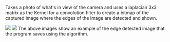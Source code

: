 Takes a photo of what's in view of the camera and uses a laplacian 3x3 matrix as the Kernel for a convolution filter to create a bitmap of the captured image where the edges of the image are detected and shown.

<img src = "https://cloud.githubusercontent.com/assets/14356838/21534666/6c75ee14-cd38-11e6-9d2e-bba55bb73c9c.png">

<img src = "https://cloud.githubusercontent.com/assets/14356838/21534667/6c80c69a-cd38-11e6-91d4-999fef7ee0be.png">
The above images show an example of the edge detected image that the program saves using the algorithm.


